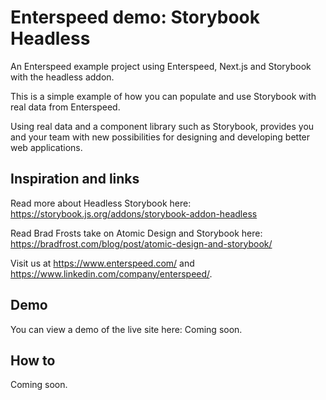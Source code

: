 # Enterspeed demo: Storybook Headless
An Enterspeed example project using Enterspeed, Next.js and Storybook with the headless addon.

This is a simple example of how you can populate and use Storybook with real data from Enterspeed.

Using real data and a component library such as Storybook, provides you and your team with new possibilities for designing and developing better web applications.

## Inspiration and links

Read more about Headless Storybook here: https://storybook.js.org/addons/storybook-addon-headless

Read Brad Frosts take on Atomic Design and Storybook here: https://bradfrost.com/blog/post/atomic-design-and-storybook/

Visit us at https://www.enterspeed.com/ and https://www.linkedin.com/company/enterspeed/.

## Demo
You can view a demo of the live site here: Coming soon.

## How to

Coming soon.